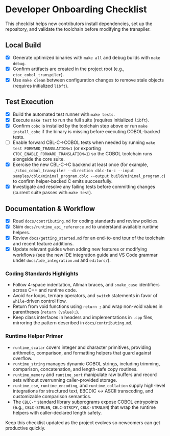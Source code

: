# Developer Onboarding Checklist

This checklist helps new contributors install dependencies, set up the repository, and validate the toolchain before modifying the transpiler.

## Local Build
- [x] Generate optimized binaries with `make all` and debug builds with `make debug`.
- [x] Confirm artifacts are created in the project root (e.g., `ctoc_cobol_transpiler`).
- [x] Use `make clean` between configuration changes to remove stale objects (requires initialized `libft`).

## Test Execution
- [x] Build the automated test runner with `make tests`.
- [x] Execute `make test` to run the full suite (requires initialized `libft`).
- [x] Confirm `cobc` is installed by the toolchain step above or run `make install_cobc` if the binary is missing before executing COBOL-backed tests.
- [ ] Enable forward CBL-C→COBOL tests when needed by running `make test FORWARD_TRANSLATION=1` (or exporting `CTOC_ENABLE_FORWARD_TRANSLATION=1`) so the COBOL toolchain runs alongside the core suite.
- [x] Exercise the new CBL-C→C backend at least once (for example, `./ctoc_cobol_transpiler --direction cblc-to-c --input samples/cblc/minimal_program.cblc --output build/minimal_program.c`) to confirm helper-backed C emits successfully.
- [x] Investigate and resolve any failing tests before committing changes (current suite passes with `make test`).

## Documentation & Workflow
- [x] Read `docs/contributing.md` for coding standards and review policies.
- [x] Skim `docs/runtime_api_reference.md` to understand available runtime helpers.
- [x] Review `docs/getting_started.md` for an end-to-end tour of the toolchain and recent feature additions.
- [x] Update relevant guides when adding new features or modifying workflows (see the new IDE integration guide and VS Code grammar under `docs/ide_integration.md` and `editors/`).

### Coding Standards Highlights
- Follow 4-space indentation, Allman braces, and `snake_case` identifiers across C++ and runtime code.
- Avoid `for` loops, ternary operators, and `switch` statements in favor of `while`-driven control flow.
- Return from void functions using `return ;` and wrap non-void values in parentheses (`return (value);`).
- Keep class interfaces in headers and implementations in `.cpp` files, mirroring the pattern described in `docs/contributing.md`.

### Runtime Helper Primer
- `runtime_scalar` covers integer and character primitives, providing arithmetic, comparison, and formatting helpers that guard against overflow.
- `runtime_string` manages dynamic COBOL strings, including trimming, comparison, concatenation, and length-safe copy routines.
- `runtime_memory` and `runtime_sort` manipulate raw buffers and record sets without overrunning caller-provided storage.
- `runtime_csv`, `runtime_encoding`, and `runtime_collation` supply high-level integrations for structured text, EBCDIC ↔ ASCII transcoding, and customizable comparison semantics.
- The `CBLC-*` standard library subprograms expose COBOL entrypoints (e.g., `CBLC-STRLEN`, `CBLC-STRCPY`, `CBLC-STRNLEN`) that wrap the runtime helpers with caller-declared length safety.

Keep this checklist updated as the project evolves so newcomers can get productive quickly.
